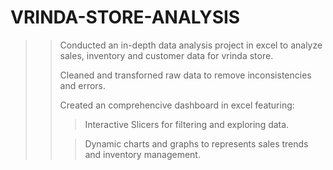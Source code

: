 # VRINDA-STORE-ANALYSIS
>>Conducted an in-depth data analysis project in excel to analyze sales, inventory and customer data
for vrinda store.
>>
>>Cleaned and transforned raw data to remove inconsistencies and errors.
>>
>>Created an comprehencive dashboard in excel featuring:
>>
  >>>  Interactive Slicers for filtering and exploring data.
  >>
  >>>	Dynamic charts and graphs to represents sales trends and inventory management.
